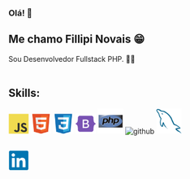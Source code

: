 ### Olá! :wave: <br>
## Me chamo Fillipi Novais :grin: <br>
Sou Desenvolvedor Fullstack PHP. :man_technologist: <br>
<br>
## Skills: <br>
<img src="https://raw.githubusercontent.com/devicons/devicon/master/icons/javascript/javascript-original.svg" alt="github" width="40" height="40" style="max-width:100%;"></img>
<img src="https://raw.githubusercontent.com/devicons/devicon/master/icons/html5/html5-original.svg" alt="github" width="40" height="40" style="max-width:100%;"></img>
<img src="https://raw.githubusercontent.com/devicons/devicon/master/icons/css3/css3-original.svg" alt="github" width="40" height="40" style="max-width:100%;"></img>
<img src="https://raw.githubusercontent.com/devicons/devicon/master/icons/bootstrap/bootstrap-plain.svg" alt="github" width="40" height="40" style="max-width:100%;"></img>
<img src="https://raw.githubusercontent.com/devicons/devicon/master/icons/php/php-original.svg" alt="github" width="50" height="50" style="max-width:100%;"></img>
<img src="https://cdn.jsdelivr.net/gh/devicons/devicon/icons/laravel/laravel-plain-wordmark.svg" alt="github" width="50" height="50" style="max-width:100%;"></img>
<img src="https://raw.githubusercontent.com/devicons/devicon/master/icons/mysql/mysql-original.svg" alt="github" width="50" height="50" style="max-width:100%;"></img>

## 
<a href="https://www.linkedin.com/in/fillipi-pinto-novais-b690698b/" target="_blank">
  <img aligh="center" alt="fillipi-linkedin" height="40" width="40" src="https://raw.githubusercontent.com/devicons/devicon/master/icons/linkedin/linkedin-original.svg" style="max-width:100%;">
</a>





<!---
Fillipi-Novais/Fillipi-Novais is a ✨ special ✨ repository because its `README.md` (this file) appears on your GitHub profile.
You can click the Preview link to take a look at your changes.
--->
